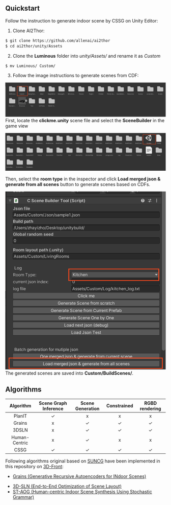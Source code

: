 ## Quickstart

Follow the instruction to generate indoor scene by CSSG on Unity Editor:

1. Clone AI2Thor:
```bash
$ git clone https://github.com/allenai/ai2thor
$ cd ai2thor/unity/Assets 
```

2. Clone the **Luminous** folder into *unity/Assets/* and rename it as *Custom*

```bash
$ mv Luminous/ Custom/ 
```

3. Follow the image instructions to generate scenes from CDF:

![cssg_1](../../Documents/imgs/cssg_1.png)
First, locate the **clickme.unity** scene file and select the **SceneBuilder** in the game view

![cssg_2](../../Documents/imgs/cssg_2.png)

Then, select the **room type** in the inspector and click **Load merged json \& generate from all scenes** button to generate scenes based on CDFs.

![cssg_3](../../Documents/imgs/cssg_3.png)
The generated scenes are saved into **Custom/BuildScenes/**.



## Algorithms

|   Algorithm   | Scene Graph Inference | Scene Generation | Constrained | RGBD rendering |
|:-------------:|:---------------------:|:----------------:|:-----------:|:--------------:|
|     PlanIT    |           ✓           |         x        |      x      |        x       |
|     Grains    |           x           |         ✓        |      ✓      |        ✓       |
|     3DSLN     |           x           |         ✓        |      ✓      |        ✓       |
| Human-Centric |           x           |         ✓        |      x      |        x       |
|      CSSG     |           ✓           |         ✓        |      ✓      |        ✓       |


Following algorithms original based on [SUNCG](https://sscnet.cs.princeton.edu/) have been implemented in this repository on [3D-Front](https://arxiv.org/abs/2011.09127):
- [Grains (Generative Recursive Autoencoders for INdoor Scenes)](https://arxiv.org/pdf/1807.09193.pdf)
<!-- - [PlanIT (planning and instantiating indoor scenes with relation graph and spatial prior networks)](https://dl.acm.org/doi/pdf/10.1145/3306346.3322941) -->
- [3D-SLN (End-to-End Optimization of Scene Layout)](http://3dsln.csail.mit.edu/papers/3dsln_cvpr.pdf)
- [ST-AOG (Human-centric Indoor Scene Synthesis Using Stochastic Grammar)](https://arxiv.org/pdf/1808.08473.pdf)



